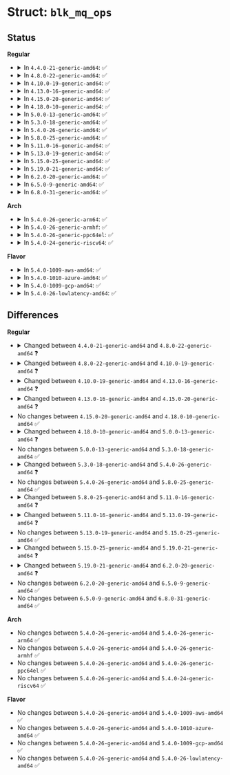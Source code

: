 # Struct: <code>blk_mq_ops</code>

## Status
<b>Regular</b>
<ul>
<li>
<details>
<summary>In <code>4.4.0-21-generic-amd64</code>: ✅</summary>

```c
struct blk_mq_ops {
    queue_rq_fn * queue_rq;
    map_queue_fn * map_queue;
    timeout_fn * timeout;
    poll_fn * poll;
    softirq_done_fn * complete;
    init_hctx_fn * init_hctx;
    exit_hctx_fn * exit_hctx;
    init_request_fn * init_request;
    exit_request_fn * exit_request;
}
```
</details>
</li>
<li>
<details>
<summary>In <code>4.8.0-22-generic-amd64</code>: ✅</summary>

```c
struct blk_mq_ops {
    queue_rq_fn * queue_rq;
    map_queue_fn * map_queue;
    timeout_fn * timeout;
    poll_fn * poll;
    softirq_done_fn * complete;
    init_hctx_fn * init_hctx;
    exit_hctx_fn * exit_hctx;
    init_request_fn * init_request;
    exit_request_fn * exit_request;
    reinit_request_fn * reinit_request;
}
```
</details>
</li>
<li>
<details>
<summary>In <code>4.10.0-19-generic-amd64</code>: ✅</summary>

```c
struct blk_mq_ops {
    queue_rq_fn * queue_rq;
    timeout_fn * timeout;
    poll_fn * poll;
    softirq_done_fn * complete;
    init_hctx_fn * init_hctx;
    exit_hctx_fn * exit_hctx;
    init_request_fn * init_request;
    exit_request_fn * exit_request;
    reinit_request_fn * reinit_request;
    map_queues_fn * map_queues;
}
```
</details>
</li>
<li>
<details>
<summary>In <code>4.13.0-16-generic-amd64</code>: ✅</summary>

```c
struct blk_mq_ops {
    queue_rq_fn * queue_rq;
    timeout_fn * timeout;
    poll_fn * poll;
    softirq_done_fn * complete;
    init_hctx_fn * init_hctx;
    exit_hctx_fn * exit_hctx;
    init_request_fn * init_request;
    exit_request_fn * exit_request;
    reinit_request_fn * reinit_request;
    void (*)(struct request *) initialize_rq_fn;
    map_queues_fn * map_queues;
    void (*)(struct seq_file *, struct request *) show_rq;
}
```
</details>
</li>
<li>
<details>
<summary>In <code>4.15.0-20-generic-amd64</code>: ✅</summary>

```c
struct blk_mq_ops {
    queue_rq_fn * queue_rq;
    get_budget_fn * get_budget;
    put_budget_fn * put_budget;
    timeout_fn * timeout;
    poll_fn * poll;
    softirq_done_fn * complete;
    init_hctx_fn * init_hctx;
    exit_hctx_fn * exit_hctx;
    init_request_fn * init_request;
    exit_request_fn * exit_request;
    void (*)(struct request *) initialize_rq_fn;
    map_queues_fn * map_queues;
    void (*)(struct seq_file *, struct request *) show_rq;
}
```
</details>
</li>
<li>
<details>
<summary>In <code>4.18.0-10-generic-amd64</code>: ✅</summary>

```c
struct blk_mq_ops {
    queue_rq_fn * queue_rq;
    get_budget_fn * get_budget;
    put_budget_fn * put_budget;
    timeout_fn * timeout;
    poll_fn * poll;
    softirq_done_fn * complete;
    init_hctx_fn * init_hctx;
    exit_hctx_fn * exit_hctx;
    init_request_fn * init_request;
    exit_request_fn * exit_request;
    void (*)(struct request *) initialize_rq_fn;
    map_queues_fn * map_queues;
    void (*)(struct seq_file *, struct request *) show_rq;
}
```
</details>
</li>
<li>
<details>
<summary>In <code>5.0.0-13-generic-amd64</code>: ✅</summary>

```c
struct blk_mq_ops {
    queue_rq_fn * queue_rq;
    commit_rqs_fn * commit_rqs;
    get_budget_fn * get_budget;
    put_budget_fn * put_budget;
    timeout_fn * timeout;
    poll_fn * poll;
    complete_fn * complete;
    init_hctx_fn * init_hctx;
    exit_hctx_fn * exit_hctx;
    init_request_fn * init_request;
    exit_request_fn * exit_request;
    void (*)(struct request *) initialize_rq_fn;
    busy_fn * busy;
    map_queues_fn * map_queues;
    void (*)(struct seq_file *, struct request *) show_rq;
}
```
</details>
</li>
<li>
<details>
<summary>In <code>5.3.0-18-generic-amd64</code>: ✅</summary>

```c
struct blk_mq_ops {
    queue_rq_fn * queue_rq;
    commit_rqs_fn * commit_rqs;
    get_budget_fn * get_budget;
    put_budget_fn * put_budget;
    timeout_fn * timeout;
    poll_fn * poll;
    complete_fn * complete;
    init_hctx_fn * init_hctx;
    exit_hctx_fn * exit_hctx;
    init_request_fn * init_request;
    exit_request_fn * exit_request;
    void (*)(struct request *) initialize_rq_fn;
    busy_fn * busy;
    map_queues_fn * map_queues;
    void (*)(struct seq_file *, struct request *) show_rq;
}
```
</details>
</li>
<li>
<details>
<summary>In <code>5.4.0-26-generic-amd64</code>: ✅</summary>

```c
struct blk_mq_ops {
    queue_rq_fn * queue_rq;
    commit_rqs_fn * commit_rqs;
    get_budget_fn * get_budget;
    put_budget_fn * put_budget;
    timeout_fn * timeout;
    poll_fn * poll;
    complete_fn * complete;
    init_hctx_fn * init_hctx;
    exit_hctx_fn * exit_hctx;
    init_request_fn * init_request;
    exit_request_fn * exit_request;
    void (*)(struct request *) initialize_rq_fn;
    cleanup_rq_fn * cleanup_rq;
    busy_fn * busy;
    map_queues_fn * map_queues;
    void (*)(struct seq_file *, struct request *) show_rq;
}
```
</details>
</li>
<li>
<details>
<summary>In <code>5.8.0-25-generic-amd64</code>: ✅</summary>

```c
struct blk_mq_ops {
    queue_rq_fn * queue_rq;
    commit_rqs_fn * commit_rqs;
    get_budget_fn * get_budget;
    put_budget_fn * put_budget;
    timeout_fn * timeout;
    poll_fn * poll;
    complete_fn * complete;
    init_hctx_fn * init_hctx;
    exit_hctx_fn * exit_hctx;
    init_request_fn * init_request;
    exit_request_fn * exit_request;
    void (*)(struct request *) initialize_rq_fn;
    cleanup_rq_fn * cleanup_rq;
    busy_fn * busy;
    map_queues_fn * map_queues;
    void (*)(struct seq_file *, struct request *) show_rq;
}
```
</details>
</li>
<li>
<details>
<summary>In <code>5.11.0-16-generic-amd64</code>: ✅</summary>

```c
struct blk_mq_ops {
    blk_status_t (*)(struct blk_mq_hw_ctx *, const struct blk_mq_queue_data *) queue_rq;
    void (*)(struct blk_mq_hw_ctx *) commit_rqs;
    bool (*)(struct request_queue *) get_budget;
    void (*)(struct request_queue *) put_budget;
    enum blk_eh_timer_return (*)(struct request *, bool) timeout;
    int (*)(struct blk_mq_hw_ctx *) poll;
    void (*)(struct request *) complete;
    int (*)(struct blk_mq_hw_ctx *, void *, unsigned int) init_hctx;
    void (*)(struct blk_mq_hw_ctx *, unsigned int) exit_hctx;
    int (*)(struct blk_mq_tag_set *, struct request *, unsigned int, unsigned int) init_request;
    void (*)(struct blk_mq_tag_set *, struct request *, unsigned int) exit_request;
    void (*)(struct request *) initialize_rq_fn;
    void (*)(struct request *) cleanup_rq;
    bool (*)(struct request_queue *) busy;
    int (*)(struct blk_mq_tag_set *) map_queues;
    void (*)(struct seq_file *, struct request *) show_rq;
}
```
</details>
</li>
<li>
<details>
<summary>In <code>5.13.0-19-generic-amd64</code>: ✅</summary>

```c
struct blk_mq_ops {
    blk_status_t (*)(struct blk_mq_hw_ctx *, const struct blk_mq_queue_data *) queue_rq;
    void (*)(struct blk_mq_hw_ctx *) commit_rqs;
    int (*)(struct request_queue *) get_budget;
    void (*)(struct request_queue *, int) put_budget;
    void (*)(struct request *, int) set_rq_budget_token;
    int (*)(struct request *) get_rq_budget_token;
    enum blk_eh_timer_return (*)(struct request *, bool) timeout;
    int (*)(struct blk_mq_hw_ctx *) poll;
    void (*)(struct request *) complete;
    int (*)(struct blk_mq_hw_ctx *, void *, unsigned int) init_hctx;
    void (*)(struct blk_mq_hw_ctx *, unsigned int) exit_hctx;
    int (*)(struct blk_mq_tag_set *, struct request *, unsigned int, unsigned int) init_request;
    void (*)(struct blk_mq_tag_set *, struct request *, unsigned int) exit_request;
    void (*)(struct request *) initialize_rq_fn;
    void (*)(struct request *) cleanup_rq;
    bool (*)(struct request_queue *) busy;
    int (*)(struct blk_mq_tag_set *) map_queues;
    void (*)(struct seq_file *, struct request *) show_rq;
}
```
</details>
</li>
<li>
<details>
<summary>In <code>5.15.0-25-generic-amd64</code>: ✅</summary>

```c
struct blk_mq_ops {
    blk_status_t (*)(struct blk_mq_hw_ctx *, const struct blk_mq_queue_data *) queue_rq;
    void (*)(struct blk_mq_hw_ctx *) commit_rqs;
    int (*)(struct request_queue *) get_budget;
    void (*)(struct request_queue *, int) put_budget;
    void (*)(struct request *, int) set_rq_budget_token;
    int (*)(struct request *) get_rq_budget_token;
    enum blk_eh_timer_return (*)(struct request *, bool) timeout;
    int (*)(struct blk_mq_hw_ctx *) poll;
    void (*)(struct request *) complete;
    int (*)(struct blk_mq_hw_ctx *, void *, unsigned int) init_hctx;
    void (*)(struct blk_mq_hw_ctx *, unsigned int) exit_hctx;
    int (*)(struct blk_mq_tag_set *, struct request *, unsigned int, unsigned int) init_request;
    void (*)(struct blk_mq_tag_set *, struct request *, unsigned int) exit_request;
    void (*)(struct request *) initialize_rq_fn;
    void (*)(struct request *) cleanup_rq;
    bool (*)(struct request_queue *) busy;
    int (*)(struct blk_mq_tag_set *) map_queues;
    void (*)(struct seq_file *, struct request *) show_rq;
}
```
</details>
</li>
<li>
<details>
<summary>In <code>5.19.0-21-generic-amd64</code>: ✅</summary>

```c
struct blk_mq_ops {
    blk_status_t (*)(struct blk_mq_hw_ctx *, const struct blk_mq_queue_data *) queue_rq;
    void (*)(struct blk_mq_hw_ctx *) commit_rqs;
    void (*)(struct request * *) queue_rqs;
    int (*)(struct request_queue *) get_budget;
    void (*)(struct request_queue *, int) put_budget;
    void (*)(struct request *, int) set_rq_budget_token;
    int (*)(struct request *) get_rq_budget_token;
    enum blk_eh_timer_return (*)(struct request *, bool) timeout;
    int (*)(struct blk_mq_hw_ctx *, struct io_comp_batch *) poll;
    void (*)(struct request *) complete;
    int (*)(struct blk_mq_hw_ctx *, void *, unsigned int) init_hctx;
    void (*)(struct blk_mq_hw_ctx *, unsigned int) exit_hctx;
    int (*)(struct blk_mq_tag_set *, struct request *, unsigned int, unsigned int) init_request;
    void (*)(struct blk_mq_tag_set *, struct request *, unsigned int) exit_request;
    void (*)(struct request *) cleanup_rq;
    bool (*)(struct request_queue *) busy;
    int (*)(struct blk_mq_tag_set *) map_queues;
    void (*)(struct seq_file *, struct request *) show_rq;
}
```
</details>
</li>
<li>
<details>
<summary>In <code>6.2.0-20-generic-amd64</code>: ✅</summary>

```c
struct blk_mq_ops {
    blk_status_t (*)(struct blk_mq_hw_ctx *, const struct blk_mq_queue_data *) queue_rq;
    void (*)(struct blk_mq_hw_ctx *) commit_rqs;
    void (*)(struct request * *) queue_rqs;
    int (*)(struct request_queue *) get_budget;
    void (*)(struct request_queue *, int) put_budget;
    void (*)(struct request *, int) set_rq_budget_token;
    int (*)(struct request *) get_rq_budget_token;
    enum blk_eh_timer_return (*)(struct request *) timeout;
    int (*)(struct blk_mq_hw_ctx *, struct io_comp_batch *) poll;
    void (*)(struct request *) complete;
    int (*)(struct blk_mq_hw_ctx *, void *, unsigned int) init_hctx;
    void (*)(struct blk_mq_hw_ctx *, unsigned int) exit_hctx;
    int (*)(struct blk_mq_tag_set *, struct request *, unsigned int, unsigned int) init_request;
    void (*)(struct blk_mq_tag_set *, struct request *, unsigned int) exit_request;
    void (*)(struct request *) cleanup_rq;
    bool (*)(struct request_queue *) busy;
    void (*)(struct blk_mq_tag_set *) map_queues;
    void (*)(struct seq_file *, struct request *) show_rq;
}
```
</details>
</li>
<li>
<details>
<summary>In <code>6.5.0-9-generic-amd64</code>: ✅</summary>

```c
struct blk_mq_ops {
    blk_status_t (*)(struct blk_mq_hw_ctx *, const struct blk_mq_queue_data *) queue_rq;
    void (*)(struct blk_mq_hw_ctx *) commit_rqs;
    void (*)(struct request * *) queue_rqs;
    int (*)(struct request_queue *) get_budget;
    void (*)(struct request_queue *, int) put_budget;
    void (*)(struct request *, int) set_rq_budget_token;
    int (*)(struct request *) get_rq_budget_token;
    enum blk_eh_timer_return (*)(struct request *) timeout;
    int (*)(struct blk_mq_hw_ctx *, struct io_comp_batch *) poll;
    void (*)(struct request *) complete;
    int (*)(struct blk_mq_hw_ctx *, void *, unsigned int) init_hctx;
    void (*)(struct blk_mq_hw_ctx *, unsigned int) exit_hctx;
    int (*)(struct blk_mq_tag_set *, struct request *, unsigned int, unsigned int) init_request;
    void (*)(struct blk_mq_tag_set *, struct request *, unsigned int) exit_request;
    void (*)(struct request *) cleanup_rq;
    bool (*)(struct request_queue *) busy;
    void (*)(struct blk_mq_tag_set *) map_queues;
    void (*)(struct seq_file *, struct request *) show_rq;
}
```
</details>
</li>
<li>
<details>
<summary>In <code>6.8.0-31-generic-amd64</code>: ✅</summary>

```c
struct blk_mq_ops {
    blk_status_t (*)(struct blk_mq_hw_ctx *, const struct blk_mq_queue_data *) queue_rq;
    void (*)(struct blk_mq_hw_ctx *) commit_rqs;
    void (*)(struct request * *) queue_rqs;
    int (*)(struct request_queue *) get_budget;
    void (*)(struct request_queue *, int) put_budget;
    void (*)(struct request *, int) set_rq_budget_token;
    int (*)(struct request *) get_rq_budget_token;
    enum blk_eh_timer_return (*)(struct request *) timeout;
    int (*)(struct blk_mq_hw_ctx *, struct io_comp_batch *) poll;
    void (*)(struct request *) complete;
    int (*)(struct blk_mq_hw_ctx *, void *, unsigned int) init_hctx;
    void (*)(struct blk_mq_hw_ctx *, unsigned int) exit_hctx;
    int (*)(struct blk_mq_tag_set *, struct request *, unsigned int, unsigned int) init_request;
    void (*)(struct blk_mq_tag_set *, struct request *, unsigned int) exit_request;
    void (*)(struct request *) cleanup_rq;
    bool (*)(struct request_queue *) busy;
    void (*)(struct blk_mq_tag_set *) map_queues;
    void (*)(struct seq_file *, struct request *) show_rq;
}
```
</details>
</li>
</ul>
<b>Arch</b>
<ul>
<li>
<details>
<summary>In <code>5.4.0-26-generic-arm64</code>: ✅</summary>

```c
struct blk_mq_ops {
    queue_rq_fn * queue_rq;
    commit_rqs_fn * commit_rqs;
    get_budget_fn * get_budget;
    put_budget_fn * put_budget;
    timeout_fn * timeout;
    poll_fn * poll;
    complete_fn * complete;
    init_hctx_fn * init_hctx;
    exit_hctx_fn * exit_hctx;
    init_request_fn * init_request;
    exit_request_fn * exit_request;
    void (*)(struct request *) initialize_rq_fn;
    cleanup_rq_fn * cleanup_rq;
    busy_fn * busy;
    map_queues_fn * map_queues;
    void (*)(struct seq_file *, struct request *) show_rq;
}
```
</details>
</li>
<li>
<details>
<summary>In <code>5.4.0-26-generic-armhf</code>: ✅</summary>

```c
struct blk_mq_ops {
    queue_rq_fn * queue_rq;
    commit_rqs_fn * commit_rqs;
    get_budget_fn * get_budget;
    put_budget_fn * put_budget;
    timeout_fn * timeout;
    poll_fn * poll;
    complete_fn * complete;
    init_hctx_fn * init_hctx;
    exit_hctx_fn * exit_hctx;
    init_request_fn * init_request;
    exit_request_fn * exit_request;
    void (*)(struct request *) initialize_rq_fn;
    cleanup_rq_fn * cleanup_rq;
    busy_fn * busy;
    map_queues_fn * map_queues;
    void (*)(struct seq_file *, struct request *) show_rq;
}
```
</details>
</li>
<li>
<details>
<summary>In <code>5.4.0-26-generic-ppc64el</code>: ✅</summary>

```c
struct blk_mq_ops {
    queue_rq_fn * queue_rq;
    commit_rqs_fn * commit_rqs;
    get_budget_fn * get_budget;
    put_budget_fn * put_budget;
    timeout_fn * timeout;
    poll_fn * poll;
    complete_fn * complete;
    init_hctx_fn * init_hctx;
    exit_hctx_fn * exit_hctx;
    init_request_fn * init_request;
    exit_request_fn * exit_request;
    void (*)(struct request *) initialize_rq_fn;
    cleanup_rq_fn * cleanup_rq;
    busy_fn * busy;
    map_queues_fn * map_queues;
    void (*)(struct seq_file *, struct request *) show_rq;
}
```
</details>
</li>
<li>
<details>
<summary>In <code>5.4.0-24-generic-riscv64</code>: ✅</summary>

```c
struct blk_mq_ops {
    queue_rq_fn * queue_rq;
    commit_rqs_fn * commit_rqs;
    get_budget_fn * get_budget;
    put_budget_fn * put_budget;
    timeout_fn * timeout;
    poll_fn * poll;
    complete_fn * complete;
    init_hctx_fn * init_hctx;
    exit_hctx_fn * exit_hctx;
    init_request_fn * init_request;
    exit_request_fn * exit_request;
    void (*)(struct request *) initialize_rq_fn;
    cleanup_rq_fn * cleanup_rq;
    busy_fn * busy;
    map_queues_fn * map_queues;
    void (*)(struct seq_file *, struct request *) show_rq;
}
```
</details>
</li>
</ul>
<b>Flavor</b>
<ul>
<li>
<details>
<summary>In <code>5.4.0-1009-aws-amd64</code>: ✅</summary>

```c
struct blk_mq_ops {
    queue_rq_fn * queue_rq;
    commit_rqs_fn * commit_rqs;
    get_budget_fn * get_budget;
    put_budget_fn * put_budget;
    timeout_fn * timeout;
    poll_fn * poll;
    complete_fn * complete;
    init_hctx_fn * init_hctx;
    exit_hctx_fn * exit_hctx;
    init_request_fn * init_request;
    exit_request_fn * exit_request;
    void (*)(struct request *) initialize_rq_fn;
    cleanup_rq_fn * cleanup_rq;
    busy_fn * busy;
    map_queues_fn * map_queues;
    void (*)(struct seq_file *, struct request *) show_rq;
}
```
</details>
</li>
<li>
<details>
<summary>In <code>5.4.0-1010-azure-amd64</code>: ✅</summary>

```c
struct blk_mq_ops {
    queue_rq_fn * queue_rq;
    commit_rqs_fn * commit_rqs;
    get_budget_fn * get_budget;
    put_budget_fn * put_budget;
    timeout_fn * timeout;
    poll_fn * poll;
    complete_fn * complete;
    init_hctx_fn * init_hctx;
    exit_hctx_fn * exit_hctx;
    init_request_fn * init_request;
    exit_request_fn * exit_request;
    void (*)(struct request *) initialize_rq_fn;
    cleanup_rq_fn * cleanup_rq;
    busy_fn * busy;
    map_queues_fn * map_queues;
    void (*)(struct seq_file *, struct request *) show_rq;
}
```
</details>
</li>
<li>
<details>
<summary>In <code>5.4.0-1009-gcp-amd64</code>: ✅</summary>

```c
struct blk_mq_ops {
    queue_rq_fn * queue_rq;
    commit_rqs_fn * commit_rqs;
    get_budget_fn * get_budget;
    put_budget_fn * put_budget;
    timeout_fn * timeout;
    poll_fn * poll;
    complete_fn * complete;
    init_hctx_fn * init_hctx;
    exit_hctx_fn * exit_hctx;
    init_request_fn * init_request;
    exit_request_fn * exit_request;
    void (*)(struct request *) initialize_rq_fn;
    cleanup_rq_fn * cleanup_rq;
    busy_fn * busy;
    map_queues_fn * map_queues;
    void (*)(struct seq_file *, struct request *) show_rq;
}
```
</details>
</li>
<li>
<details>
<summary>In <code>5.4.0-26-lowlatency-amd64</code>: ✅</summary>

```c
struct blk_mq_ops {
    queue_rq_fn * queue_rq;
    commit_rqs_fn * commit_rqs;
    get_budget_fn * get_budget;
    put_budget_fn * put_budget;
    timeout_fn * timeout;
    poll_fn * poll;
    complete_fn * complete;
    init_hctx_fn * init_hctx;
    exit_hctx_fn * exit_hctx;
    init_request_fn * init_request;
    exit_request_fn * exit_request;
    void (*)(struct request *) initialize_rq_fn;
    cleanup_rq_fn * cleanup_rq;
    busy_fn * busy;
    map_queues_fn * map_queues;
    void (*)(struct seq_file *, struct request *) show_rq;
}
```
</details>
</li>
</ul>

## Differences
<b>Regular</b>
<ul>
<li>
<details>
<summary>Changed between <code>4.4.0-21-generic-amd64</code> and <code>4.8.0-22-generic-amd64</code> ❓</summary>
<ul>
<li>
<b>Field added. </b>
<code>reinit_request_fn * reinit_request</code>
</li>
</ul>
</details>
</li>
<li>
<details>
<summary>Changed between <code>4.8.0-22-generic-amd64</code> and <code>4.10.0-19-generic-amd64</code> ❓</summary>
<ul>
<li>
<b>Field added. </b>
<code>map_queues_fn * map_queues</code>
</li>
<li>
<b>Field removed. </b>
<code>map_queue_fn * map_queue</code>
</li>
</ul>
</details>
</li>
<li>
<details>
<summary>Changed between <code>4.10.0-19-generic-amd64</code> and <code>4.13.0-16-generic-amd64</code> ❓</summary>
<ul>
<li>
<b>Field added. </b>
<code>void (*)(struct request *) initialize_rq_fn</code>
</li>
<li>
<b>Field added. </b>
<code>void (*)(struct seq_file *, struct request *) show_rq</code>
</li>
</ul>
</details>
</li>
<li>
<details>
<summary>Changed between <code>4.13.0-16-generic-amd64</code> and <code>4.15.0-20-generic-amd64</code> ❓</summary>
<ul>
<li>
<b>Field added. </b>
<code>get_budget_fn * get_budget</code>
</li>
<li>
<b>Field added. </b>
<code>put_budget_fn * put_budget</code>
</li>
<li>
<b>Field removed. </b>
<code>reinit_request_fn * reinit_request</code>
</li>
</ul>
</details>
</li>
<li>
No changes between <code>4.15.0-20-generic-amd64</code> and <code>4.18.0-10-generic-amd64</code> ✅
</li>
<li>
<details>
<summary>Changed between <code>4.18.0-10-generic-amd64</code> and <code>5.0.0-13-generic-amd64</code> ❓</summary>
<ul>
<li>
<b>Field added. </b>
<code>commit_rqs_fn * commit_rqs</code>
</li>
<li>
<b>Field added. </b>
<code>busy_fn * busy</code>
</li>
<li>
<b>Field type changed. </b>
<code>softirq_done_fn * complete</code> ➡️ <code>complete_fn * complete</code>
</li>
</ul>
</details>
</li>
<li>
No changes between <code>5.0.0-13-generic-amd64</code> and <code>5.3.0-18-generic-amd64</code> ✅
</li>
<li>
<details>
<summary>Changed between <code>5.3.0-18-generic-amd64</code> and <code>5.4.0-26-generic-amd64</code> ❓</summary>
<ul>
<li>
<b>Field added. </b>
<code>cleanup_rq_fn * cleanup_rq</code>
</li>
</ul>
</details>
</li>
<li>
No changes between <code>5.4.0-26-generic-amd64</code> and <code>5.8.0-25-generic-amd64</code> ✅
</li>
<li>
<details>
<summary>Changed between <code>5.8.0-25-generic-amd64</code> and <code>5.11.0-16-generic-amd64</code> ❓</summary>
<ul>
<li>
<b>Field type changed. </b>
<code>queue_rq_fn * queue_rq</code> ➡️ <code>blk_status_t (*)(struct blk_mq_hw_ctx *, const struct blk_mq_queue_data *) queue_rq</code>
</li>
<li>
<b>Field type changed. </b>
<code>commit_rqs_fn * commit_rqs</code> ➡️ <code>void (*)(struct blk_mq_hw_ctx *) commit_rqs</code>
</li>
<li>
<b>Field type changed. </b>
<code>get_budget_fn * get_budget</code> ➡️ <code>bool (*)(struct request_queue *) get_budget</code>
</li>
<li>
<b>Field type changed. </b>
<code>put_budget_fn * put_budget</code> ➡️ <code>void (*)(struct request_queue *) put_budget</code>
</li>
<li>
<b>Field type changed. </b>
<code>timeout_fn * timeout</code> ➡️ <code>enum blk_eh_timer_return (*)(struct request *, bool) timeout</code>
</li>
<li>
<b>Field type changed. </b>
<code>poll_fn * poll</code> ➡️ <code>int (*)(struct blk_mq_hw_ctx *) poll</code>
</li>
<li>
<b>Field type changed. </b>
<code>complete_fn * complete</code> ➡️ <code>void (*)(struct request *) complete</code>
</li>
<li>
<b>Field type changed. </b>
<code>init_hctx_fn * init_hctx</code> ➡️ <code>int (*)(struct blk_mq_hw_ctx *, void *, unsigned int) init_hctx</code>
</li>
<li>
<b>Field type changed. </b>
<code>exit_hctx_fn * exit_hctx</code> ➡️ <code>void (*)(struct blk_mq_hw_ctx *, unsigned int) exit_hctx</code>
</li>
<li>
<b>Field type changed. </b>
<code>init_request_fn * init_request</code> ➡️ <code>int (*)(struct blk_mq_tag_set *, struct request *, unsigned int, unsigned int) init_request</code>
</li>
<li>
<b>Field type changed. </b>
<code>exit_request_fn * exit_request</code> ➡️ <code>void (*)(struct blk_mq_tag_set *, struct request *, unsigned int) exit_request</code>
</li>
<li>
<b>Field type changed. </b>
<code>cleanup_rq_fn * cleanup_rq</code> ➡️ <code>void (*)(struct request *) cleanup_rq</code>
</li>
<li>
<b>Field type changed. </b>
<code>busy_fn * busy</code> ➡️ <code>bool (*)(struct request_queue *) busy</code>
</li>
<li>
<b>Field type changed. </b>
<code>map_queues_fn * map_queues</code> ➡️ <code>int (*)(struct blk_mq_tag_set *) map_queues</code>
</li>
</ul>
</details>
</li>
<li>
<details>
<summary>Changed between <code>5.11.0-16-generic-amd64</code> and <code>5.13.0-19-generic-amd64</code> ❓</summary>
<ul>
<li>
<b>Field added. </b>
<code>void (*)(struct request *, int) set_rq_budget_token</code>
</li>
<li>
<b>Field added. </b>
<code>int (*)(struct request *) get_rq_budget_token</code>
</li>
<li>
<b>Field type changed. </b>
<code>bool (*)(struct request_queue *) get_budget</code> ➡️ <code>int (*)(struct request_queue *) get_budget</code>
</li>
<li>
<b>Field type changed. </b>
<code>void (*)(struct request_queue *) put_budget</code> ➡️ <code>void (*)(struct request_queue *, int) put_budget</code>
</li>
</ul>
</details>
</li>
<li>
No changes between <code>5.13.0-19-generic-amd64</code> and <code>5.15.0-25-generic-amd64</code> ✅
</li>
<li>
<details>
<summary>Changed between <code>5.15.0-25-generic-amd64</code> and <code>5.19.0-21-generic-amd64</code> ❓</summary>
<ul>
<li>
<b>Field added. </b>
<code>void (*)(struct request * *) queue_rqs</code>
</li>
<li>
<b>Field removed. </b>
<code>void (*)(struct request *) initialize_rq_fn</code>
</li>
<li>
<b>Field type changed. </b>
<code>int (*)(struct blk_mq_hw_ctx *) poll</code> ➡️ <code>int (*)(struct blk_mq_hw_ctx *, struct io_comp_batch *) poll</code>
</li>
</ul>
</details>
</li>
<li>
<details>
<summary>Changed between <code>5.19.0-21-generic-amd64</code> and <code>6.2.0-20-generic-amd64</code> ❓</summary>
<ul>
<li>
<b>Field type changed. </b>
<code>enum blk_eh_timer_return (*)(struct request *, bool) timeout</code> ➡️ <code>enum blk_eh_timer_return (*)(struct request *) timeout</code>
</li>
<li>
<b>Field type changed. </b>
<code>int (*)(struct blk_mq_tag_set *) map_queues</code> ➡️ <code>void (*)(struct blk_mq_tag_set *) map_queues</code>
</li>
</ul>
</details>
</li>
<li>
No changes between <code>6.2.0-20-generic-amd64</code> and <code>6.5.0-9-generic-amd64</code> ✅
</li>
<li>
No changes between <code>6.5.0-9-generic-amd64</code> and <code>6.8.0-31-generic-amd64</code> ✅
</li>
</ul>
<b>Arch</b>
<ul>
<li>
No changes between <code>5.4.0-26-generic-amd64</code> and <code>5.4.0-26-generic-arm64</code> ✅
</li>
<li>
No changes between <code>5.4.0-26-generic-amd64</code> and <code>5.4.0-26-generic-armhf</code> ✅
</li>
<li>
No changes between <code>5.4.0-26-generic-amd64</code> and <code>5.4.0-26-generic-ppc64el</code> ✅
</li>
<li>
No changes between <code>5.4.0-26-generic-amd64</code> and <code>5.4.0-24-generic-riscv64</code> ✅
</li>
</ul>
<b>Flavor</b>
<ul>
<li>
No changes between <code>5.4.0-26-generic-amd64</code> and <code>5.4.0-1009-aws-amd64</code> ✅
</li>
<li>
No changes between <code>5.4.0-26-generic-amd64</code> and <code>5.4.0-1010-azure-amd64</code> ✅
</li>
<li>
No changes between <code>5.4.0-26-generic-amd64</code> and <code>5.4.0-1009-gcp-amd64</code> ✅
</li>
<li>
No changes between <code>5.4.0-26-generic-amd64</code> and <code>5.4.0-26-lowlatency-amd64</code> ✅
</li>
</ul>

